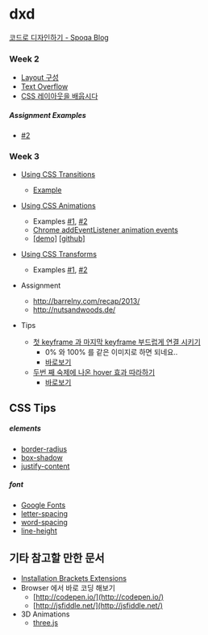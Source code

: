 # dxd

[코드로 디자인하기 - Spoqa Blog](http://spoqa.github.io/2015/01/16/design-with-code.html)

### Week 2

- [Layout 구성](http://franksop.bitbucket.org/html/lesson2.html)
- [Text Overflow](docs/Text-Overflow.md)
- [CSS 레이아웃을 배웁시다](http://ko.learnlayout.com/)
 
##### Assignment Examples

- [#2](http://s.codepen.io/ChoEun/debug/EaZYrj)


### Week 3

- [Using CSS Transitions](https://developer.mozilla.org/ko/docs/Web/Guide/CSS/Using_CSS_transitions)
    - [Example](http://jsfiddle.net/h9czba4s/)

- [Using CSS Animations](https://developer.mozilla.org/ko/docs/Web/CSS/Using_CSS_animations)
    - Examples [#1](https://github.com/daclouds/dxd/tree/master/animation), [#2](http://jsfiddle.net/kuwsjbf9/)
    - [Chrome addEventListener animation events](http://stackoverflow.com/questions/17951783/chrome-addeventlistener-animation-events)
    - [[demo]](http://jfire.io/animations/) [[github]](https://github.com/jfirebaugh/animations)
- [Using CSS Transforms](https://developer.mozilla.org/ko/docs/Web/CSS/Using_CSS_transforms)
    - Examples [#1](http://jsfiddle.net/kdmr2zLo/), [#2](https://github.com/daclouds/dxd/tree/master/transform)

- Assignment
    - http://barrelny.com/recap/2013/
    - http://nutsandwoods.de/

- Tips
    - [첫 keyframe 과 마지막 keyframe 부드럽게 연결
      시키기](https://github.com/daclouds/dxd/blob/master/animations/background)
        - 0% 와 100% 를 같은 이미지로 하면 되네요..
        - [바로보기](http://jsfiddle.net/daclouds/unxadyv6/)
    - [두번 째 숙제에 나온 hover 효과
      따라하기](https://github.com/daclouds/dxd/blob/master/transforms/hover)
        - [바로보기](http://jsfiddle.net/daclouds/41jaLgp5/)
 
## CSS Tips

##### elements

- [border-radius](https://developer.mozilla.org/ko/docs/Web/CSS/border-radius)
- [box-shadow](https://developer.mozilla.org/en-US/docs/Web/CSS/box-shadow)
- [justify-content](https://developer.mozilla.org/en-US/docs/Web/CSS/justify-content)

##### font

- [Google Fonts](https://developers.google.com/fonts/docs/getting_started)
- [letter-spacing](https://developer.mozilla.org/en-US/docs/Web/CSS/letter-spacing)
- [word-spacing](https://developer.mozilla.org/en-US/docs/Web/CSS/word-spacing)
- [line-height](https://developer.mozilla.org/en-US/docs/Web/CSS/line-height)


## 기타 참고할 만한 문서

- [Installation Brackets Extensions](docs/Brackets-Extensions.md)
- Browser 에서 바로 코딩 해보기
    - [http://codepen.io/](http://codepen.io/)
    - [http://jsfiddle.net/](http://jsfiddle.net/)
- 3D Animations
    - [three.js](http://threejs.org/)
